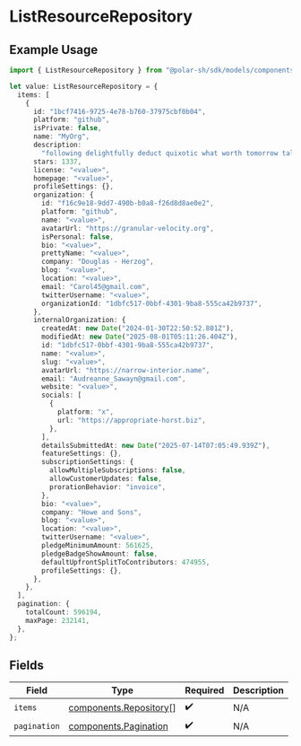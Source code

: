 # ListResourceRepository

## Example Usage

```typescript
import { ListResourceRepository } from "@polar-sh/sdk/models/components/listresourcerepository.js";

let value: ListResourceRepository = {
  items: [
    {
      id: "1bcf7416-9725-4e78-b760-37975cbf0b04",
      platform: "github",
      isPrivate: false,
      name: "MyOrg",
      description:
        "following delightfully deduct quixotic what worth tomorrow talkative soon",
      stars: 1337,
      license: "<value>",
      homepage: "<value>",
      profileSettings: {},
      organization: {
        id: "f16c9e18-9dd7-490b-b0a8-f26d8d8ae0e2",
        platform: "github",
        name: "<value>",
        avatarUrl: "https://granular-velocity.org",
        isPersonal: false,
        bio: "<value>",
        prettyName: "<value>",
        company: "Douglas - Herzog",
        blog: "<value>",
        location: "<value>",
        email: "Carol45@gmail.com",
        twitterUsername: "<value>",
        organizationId: "1dbfc517-0bbf-4301-9ba8-555ca42b9737",
      },
      internalOrganization: {
        createdAt: new Date("2024-01-30T22:50:52.801Z"),
        modifiedAt: new Date("2025-08-01T05:11:26.404Z"),
        id: "1dbfc517-0bbf-4301-9ba8-555ca42b9737",
        name: "<value>",
        slug: "<value>",
        avatarUrl: "https://narrow-interior.name",
        email: "Audreanne_Sawayn@gmail.com",
        website: "<value>",
        socials: [
          {
            platform: "x",
            url: "https://appropriate-horst.biz",
          },
        ],
        detailsSubmittedAt: new Date("2025-07-14T07:05:49.939Z"),
        featureSettings: {},
        subscriptionSettings: {
          allowMultipleSubscriptions: false,
          allowCustomerUpdates: false,
          prorationBehavior: "invoice",
        },
        bio: "<value>",
        company: "Howe and Sons",
        blog: "<value>",
        location: "<value>",
        twitterUsername: "<value>",
        pledgeMinimumAmount: 561625,
        pledgeBadgeShowAmount: false,
        defaultUpfrontSplitToContributors: 474955,
        profileSettings: {},
      },
    },
  ],
  pagination: {
    totalCount: 596194,
    maxPage: 232141,
  },
};
```

## Fields

| Field                                                            | Type                                                             | Required                                                         | Description                                                      |
| ---------------------------------------------------------------- | ---------------------------------------------------------------- | ---------------------------------------------------------------- | ---------------------------------------------------------------- |
| `items`                                                          | [components.Repository](../../models/components/repository.md)[] | :heavy_check_mark:                                               | N/A                                                              |
| `pagination`                                                     | [components.Pagination](../../models/components/pagination.md)   | :heavy_check_mark:                                               | N/A                                                              |